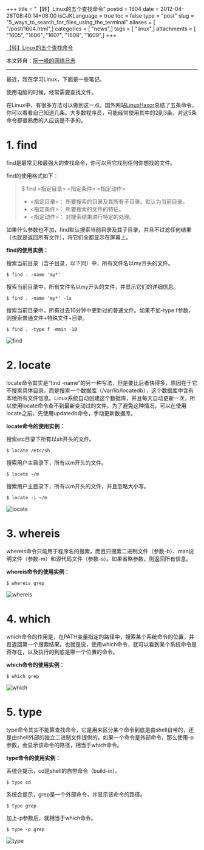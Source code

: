 +++
title = "【转】Linux的五个查找命令"
postid = 1604
date = 2012-04-28T08:40:14+08:00
isCJKLanguage = true
toc = false
type = "post"
slug = "5_ways_to_search_for_files_using_the_terminal"
aliases = [ "/post/1604.html",]
categories = [ "news",]
tags = [ "linux",]
attachments = [ "1605", "1606", "1607", "1608", "1609",]
+++


[【转】Linux的五个查找命令](https://blog.zengrong.net/post/1604.html)

本文转自：[阮一峰的网络日志](http://www.ruanyifeng.com/blog/2009/10/5_ways_to_search_for_files_using_the_terminal.html)

<hr>

最近，我在学习Linux，下面是一些笔记。

使用电脑的时候，经常需要查找文件。

在Linux中，有很多方法可以做到这一点。国外网站[LinuxHaxor](http://www.linuxhaxor.net/?p=904)总结了五条命令，你可以看看自己知道几条。大多数程序员，可能经常使用其中的2到3条，对这5条命令都很熟悉的人应该是不多的。<!--more-->

# 1. find

find是最常见和最强大的查找命令，你可以用它找到任何你想找的文件。

find的使用格式如下：

>$ find <指定目录> <指定条件> <指定动作>
>- <指定目录>： 所要搜索的目录及其所有子目录。默认为当前目录。
>- <指定条件>： 所要搜索的文件的特征。
>- <指定动作>： 对搜索结果进行特定的处理。

如果什么参数也不加，find默认搜索当前目录及其子目录，并且不过滤任何结果（也就是返回所有文件），将它们全都显示在屏幕上。

**find的使用实例：**

搜索当前目录（含子目录，以下同）中，所有文件名以my开头的文件。

	$ find . -name 'my*'

搜索当前目录中，所有文件名以my开头的文件，并显示它们的详细信息。

	$ find . -name 'my*' -ls

搜索当前目录中，所有过去10分钟中更新过的普通文件。如果不加-type f参数，则搜索普通文件+特殊文件+目录。

	$ find . -type f -mmin -10

![find](/uploads/2012/04/find.png)

# 2. locate

locate命令其实是“find -name”的另一种写法，但是要比后者快得多，原因在于它不搜索具体目录，而是搜索一个数据库（/var/lib/locatedb），这个数据库中含有本地所有文件信息。Linux系统自动创建这个数据库，并且每天自动更新一次，所以使用locate命令查不到最新变动过的文件。为了避免这种情况，可以在使用locate之前，先使用updatedb命令，手动更新数据库。

**locate命令的使用实例：**

搜索etc目录下所有以sh开头的文件。

	$ locate /etc/sh

搜索用户主目录下，所有以m开头的文件。

	$ locate ~/m

搜索用户主目录下，所有以m开头的文件，并且忽略大小写。

	$ locate -i ~/m

![locate](/uploads/2012/04/locate.png)

# 3. whereis

whereis命令只能用于程序名的搜索，而且只搜索二进制文件（参数-b）、man说明文件（参数-m）和源代码文件（参数-s）。如果省略参数，则返回所有信息。

**whereis命令的使用实例：**

	$ whereis grep

![whereis](/uploads/2012/04/whereis.png)

# 4. which

which命令的作用是，在PATH变量指定的路径中，搜索某个系统命令的位置，并且返回第一个搜索结果。也就是说，使用which命令，就可以看到某个系统命令是否存在，以及执行的到底是哪一个位置的命令。

**which命令的使用实例：**

	$ which grep

![which](/uploads/2012/04/which.png)

# 5. type

type命令其实不能算查找命令，它是用来区分某个命令到底是由shell自带的，还是由shell外部的独立二进制文件提供的。如果一个命令是外部命令，那么使用-p参数，会显示该命令的路径，相当于which命令。

**type命令的使用实例：**

系统会提示，cd是shell的自带命令（build-in）。

	$ type cd

系统会提示，grep是一个外部命令，并显示该命令的路径。

	$ type grep

加上-p参数后，就相当于which命令。

	$ type -p grep

![type](/uploads/2012/04/type.png)
